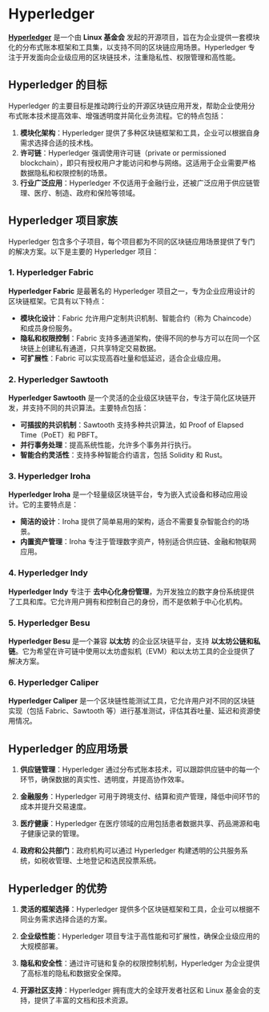 # Hyperledger

**[Hyperledger](https://www.hyperledger.org)** 是一个由 **Linux 基金会** 发起的开源项目，旨在为企业提供一套模块化的分布式账本框架和工具集，以支持不同的区块链应用场景。Hyperledger 专注于开发面向企业级应用的区块链技术，注重隐私性、权限管理和高性能。

<DocsAD/>

## Hyperledger 的目标

Hyperledger 的主要目标是推动跨行业的开源区块链应用开发，帮助企业使用分布式账本技术提高效率、增强透明度并简化业务流程。它的特点包括：

1. **模块化架构**：Hyperledger 提供了多种区块链框架和工具，企业可以根据自身需求选择合适的技术栈。
2. **许可链**：Hyperledger 强调使用许可链（private or permissioned blockchain），即只有授权用户才能访问和参与网络。这适用于企业需要严格数据隐私和权限控制的场景。
3. **行业广泛应用**：Hyperledger 不仅适用于金融行业，还被广泛应用于供应链管理、医疗、制造、政府和保险等领域。

## Hyperledger 项目家族

Hyperledger 包含多个子项目，每个项目都为不同的区块链应用场景提供了专门的解决方案。以下是主要的 Hyperledger 项目：

### 1. **Hyperledger Fabric**

**Hyperledger Fabric** 是最著名的 Hyperledger 项目之一，专为企业应用设计的区块链框架。它具有以下特点：

- **模块化设计**：Fabric 允许用户定制共识机制、智能合约（称为 Chaincode）和成员身份服务。
- **隐私和权限控制**：Fabric 支持多通道架构，使得不同的参与方可以在同一个区块链上创建私有通道，只共享特定交易数据。
- **可扩展性**：Fabric 可以实现高吞吐量和低延迟，适合企业级应用。

### 2. **Hyperledger Sawtooth**

**Hyperledger Sawtooth** 是一个灵活的企业级区块链平台，专注于简化区块链开发，并支持不同的共识算法。主要特点包括：

- **可插拔的共识机制**：Sawtooth 支持多种共识算法，如 Proof of Elapsed Time（PoET）和 PBFT。
- **并行事务处理**：提高系统性能，允许多个事务并行执行。
- **智能合约灵活性**：支持多种智能合约语言，包括 Solidity 和 Rust。

### 3. **Hyperledger Iroha**

**Hyperledger Iroha** 是一个轻量级区块链平台，专为嵌入式设备和移动应用设计。它的主要特点是：

- **简洁的设计**：Iroha 提供了简单易用的架构，适合不需要复杂智能合约的场景。
- **内置资产管理**：Iroha 专注于管理数字资产，特别适合供应链、金融和物联网应用。

### 4. **Hyperledger Indy**

**Hyperledger Indy** 专注于 **去中心化身份管理**，为开发独立的数字身份系统提供了工具和库。它允许用户拥有和控制自己的身份，而不是依赖于中心化机构。

### 5. **Hyperledger Besu**

**Hyperledger Besu** 是一个兼容 **以太坊** 的企业区块链平台，支持 **以太坊公链和私链**。它为希望在许可链中使用以太坊虚拟机（EVM）和以太坊工具的企业提供了解决方案。

### 6. **Hyperledger Caliper**

**Hyperledger Caliper** 是一个区块链性能测试工具，它允许用户对不同的区块链实现（包括 Fabric、Sawtooth 等）进行基准测试，评估其吞吐量、延迟和资源使用情况。

## Hyperledger 的应用场景

1. **供应链管理**：Hyperledger 通过分布式账本技术，可以跟踪供应链中的每一个环节，确保数据的真实性、透明度，并提高协作效率。
   
2. **金融服务**：Hyperledger 可用于跨境支付、结算和资产管理，降低中间环节的成本并提升交易速度。
   
3. **医疗健康**：Hyperledger 在医疗领域的应用包括患者数据共享、药品溯源和电子健康记录的管理。
   
4. **政府和公共部门**：政府机构可以通过 Hyperledger 构建透明的公共服务系统，如税收管理、土地登记和选民投票系统。

## Hyperledger 的优势

1. **灵活的框架选择**：Hyperledger 提供多个区块链框架和工具，企业可以根据不同业务需求选择合适的方案。
   
2. **企业级性能**：Hyperledger 项目专注于高性能和可扩展性，确保企业级应用的大规模部署。
   
3. **隐私和安全性**：通过许可链和复杂的权限控制机制，Hyperledger 为企业提供了高标准的隐私和数据安全保障。

4. **开源社区支持**：Hyperledger 拥有庞大的全球开发者社区和 Linux 基金会的支持，提供了丰富的文档和技术资源。
